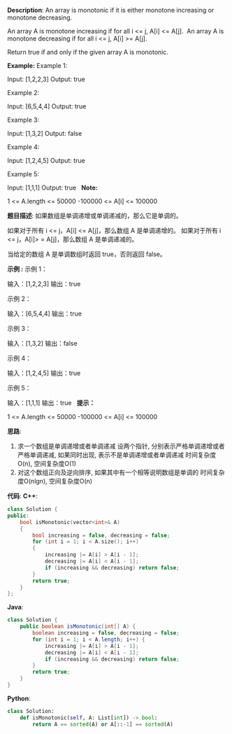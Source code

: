 __Description__:
An array is monotonic if it is either monotone increasing or monotone decreasing.

An array A is monotone increasing if for all i <= j, A[i] <= A[j].  An array A is monotone decreasing if for all i <= j, A[i] >= A[j].

Return true if and only if the given array A is monotonic.

__Example:__
Example 1:

Input: [1,2,2,3]
Output: true

Example 2:

Input: [6,5,4,4]
Output: true

Example 3:

Input: [1,3,2]
Output: false

Example 4:

Input: [1,2,4,5]
Output: true

Example 5:

Input: [1,1,1]
Output: true
 
__Note:__

1 <= A.length <= 50000
-100000 <= A[i] <= 100000

__题目描述__:
如果数组是单调递增或单调递减的，那么它是单调的。

如果对于所有 i <= j，A[i] <= A[j]，那么数组 A 是单调递增的。 如果对于所有 i <= j，A[i]> = A[j]，那么数组 A 是单调递减的。

当给定的数组 A 是单调数组时返回 true，否则返回 false。

__示例 :__
示例 1：

输入：[1,2,2,3]
输出：true

示例 2：

输入：[6,5,4,4]
输出：true

示例 3：

输入：[1,3,2]
输出：false

示例 4：

输入：[1,2,4,5]
输出：true

示例 5：

输入：[1,1,1]
输出：true
 
__提示：__

1 <= A.length <= 50000
-100000 <= A[i] <= 100000

__思路__:
1. 求一个数组是单调递增或者单调递减
设两个指针, 分别表示严格单调递增或者严格单调递减, 如果同时出现, 表示不是单调递增或者单调递减
时间复杂度O(n), 空间复杂度O(1)
2. 对这个数组正向及逆向排序, 如果其中有一个相等说明数组是单调的
时间复杂度O(nlgn), 空间复杂度O(n)

__代码__:
__C++__:
```C++
class Solution {
public:
    bool isMonotonic(vector<int>& A) 
    {
        bool increasing = false, decreasing = false;
        for (int i = 1; i < A.size(); i++) 
        {
            increasing |= A[i] > A[i - 1];
            decreasing |= A[i] < A[i - 1];
            if (increasing && decreasing) return false;
        }
        return true;
    }
};
```

__Java__:
```Java
class Solution {
    public boolean isMonotonic(int[] A) {
        boolean increasing = false, decreasing = false;
        for (int i = 1; i < A.length; i++) {
            increasing |= A[i] > A[i - 1];
            decreasing |= A[i] < A[i - 1];
            if (increasing && decreasing) return false;
        }
        return true;
    }
}
```

__Python__:
```Python
class Solution:
    def isMonotonic(self, A: List[int]) -> bool:
        return A == sorted(A) or A[::-1] == sorted(A)
```